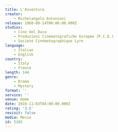 ```yaml
---
title: L'Avventura
creator:
    - Michelangelo Antonioni
release: 1960-09-14T00:00:00.000Z
studios:
    - Cino del Duca
    - Produzioni Cinematografiche Europee (P.C.E.)
    - Societé Cinématographique Lyre
language:
    - Italian
    - English
country:
    - Italy
    - France
length: 144
genre:
    - Drama
    - Mystery
format: ''
service: ''
venue: Home
date: 2016-11-03T04:00:00.000Z
rating: '3.5'
revisit: false
media: Movie
id: 5165
---
```



